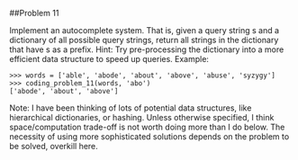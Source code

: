 ##Problem 11

Implement an autocomplete system. That is, given a query string s and a dictionary of all possible query strings,
return all strings in the dictionary that have s as a prefix. Hint: Try pre-processing the dictionary into a more
efficient data structure to speed up queries.
Example:

    >>> words = ['able', 'abode', 'about', 'above', 'abuse', 'syzygy']
    >>> coding_problem_11(words, 'abo')
    ['abode', 'about', 'above']

Note: I have been thinking of lots of potential data structures, like hierarchical dictionaries, or hashing.
Unless otherwise specified, I think space/computation trade-off is not worth doing more than I do below.
The necessity of using more sophisticated solutions depends on the problem to be solved, overkill here.